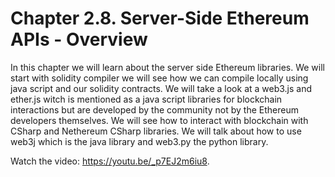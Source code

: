 # Chapter 2.8. Server-Side Ethereum APIs - Overview

In this chapter we will learn about the server side Ethereum libraries. We will start with solidity compiler we will see how we can compile locally using java script and our solidity contracts. We will take a look at a web3.js and ether.js witch is mentioned as a java script libraries for blockchain interactions but are developed by the community not by the Ethereum developers themselves. We will see how to interact with blockchain with CSharp and Nethereum CSharp libraries. We will talk about how to use web3j which is the java library and web3.py the python library. 

<div class="video-player">
  Watch the video: <a target="_blank" href="https://youtu.be/_p7EJ2m6iu8">https://youtu.be/_p7EJ2m6iu8</a>.
</div>
<script src="/assets/js/video.js"></script>









